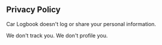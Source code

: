 ## Privacy Policy
Car Logbook doesn't log or share your personal information.

We don't track you. We don't profile you.
